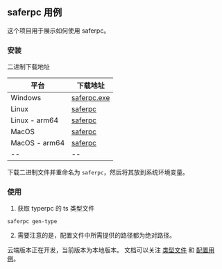 ## saferpc 用例

这个项目用于展示如何使用 saferpc。

### 安装

二进制下载地址

| 平台            | 下载地址                                                       |
|---------------|------------------------------------------------------------|
| Windows       | [saferpc.exe](https://airco.cc/bin/win/saferpc-0.0.13.exe) |
| Linux         | [saferpc](https://airco.cc/bin/linux/saferpc-0.0.13)                                         |
| Linux - arm64 | [saferpc](https://airco.cc/bin/linux-arm64/saferpc-0.0.13)                                                |
| MacOS         | [saferpc](https://airco.cc/bin/mac/saferpc-0.0.13)                                                |
| MacOS - arm64 | [saferpc](https://airco.cc/bin/mac-arm64/saferpc-0.0.13)                                                |
|--|--|

下载二进制文件并重命名为 `saferpc`，然后将其放到系统环境变量。

### 使用

1. 获取 typerpc 的 ts 类型文件

```shell
saferpc gen-type
```

2. 需要注意的是，配置文件中所需提供的路径都为绝对路径。

云端版本正在开发，当前版本为本地版本。
文档可以关注 [类型文件](./saferpc.js) 和 [配置用例](./saferpc.js)。
